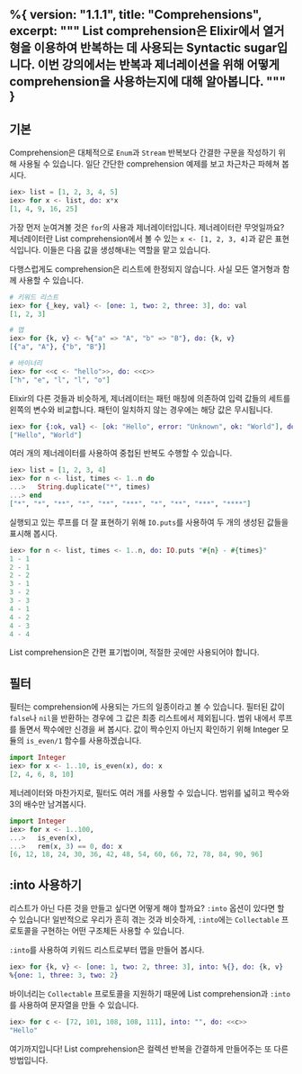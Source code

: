 %{
  version: "1.1.1",
  title: "Comprehensions",
  excerpt: """
  List comprehension은 Elixir에서 열거형을 이용하여 반복하는 데 사용되는 Syntactic sugar입니다. 이번 강의에서는 반복과 제너레이션을 위해 어떻게 comprehension을 사용하는지에 대해 알아봅니다.
  """
}
---

## 기본

Comprehension은 대체적으로 `Enum`과 `Stream` 반복보다 간결한 구문을 작성하기 위해 사용될 수 있습니다.
일단 간단한 comprehension 예제를 보고 차근차근 파헤쳐 봅시다.

```elixir
iex> list = [1, 2, 3, 4, 5]
iex> for x <- list, do: x*x
[1, 4, 9, 16, 25]
```

가장 먼저 눈여겨볼 것은 `for`의 사용과 제너레이터입니다. 제너레이터란 무엇일까요? 제너레이터란 List comprehension에서 볼 수 있는 `x <- [1, 2, 3, 4]`과 같은 표현식입니다. 이들은 다음 값을 생성해내는 역할을 맡고 있습니다.

다행스럽게도 comprehension은 리스트에 한정되지 않습니다. 사실 모든 열거형과 함께 사용할 수 있습니다.

```elixir
# 키워드 리스트
iex> for {_key, val} <- [one: 1, two: 2, three: 3], do: val
[1, 2, 3]

# 맵
iex> for {k, v} <- %{"a" => "A", "b" => "B"}, do: {k, v}
[{"a", "A"}, {"b", "B"}]

# 바이너리
iex> for <<c <- "hello">>, do: <<c>>
["h", "e", "l", "l", "o"]
```

Elixir의 다른 것들과 비슷하게, 제너레이터는 패턴 매칭에 의존하여 입력 값들의 세트를 왼쪽의 변수와 비교합니다. 패턴이 일치하지 않는 경우에는 해당 값은 무시됩니다.

```elixir
iex> for {:ok, val} <- [ok: "Hello", error: "Unknown", ok: "World"], do: val
["Hello", "World"]
```

여러 개의 제너레이터를 사용하여 중첩된 반복도 수행할 수 있습니다.

```elixir
iex> list = [1, 2, 3, 4]
iex> for n <- list, times <- 1..n do
...>   String.duplicate("*", times)
...> end
["*", "*", "**", "*", "**", "***", "*", "**", "***", "****"]
```

실행되고 있는 루프를 더 잘 표현하기 위해 `IO.puts`를 사용하여 두 개의 생성된 값들을 표시해 봅시다.

```elixir
iex> for n <- list, times <- 1..n, do: IO.puts "#{n} - #{times}"
1 - 1
2 - 1
2 - 2
3 - 1
3 - 2
3 - 3
4 - 1
4 - 2
4 - 3
4 - 4
```

List comprehension은 간편 표기법이며, 적절한 곳에만 사용되어야 합니다.

## 필터

필터는 comprehension에 사용되는 가드의 일종이라고 볼 수 있습니다. 필터된 값이 `false`나 `nil`을 반환하는 경우에 그 값은 최종 리스트에서 제외됩니다. 범위 내에서 루프를 돌면서 짝수에만 신경을 써 봅시다. 값이 짝수인지 아닌지 확인하기 위해 Integer 모듈의 `is_even/1` 함수를 사용하겠습니다.

```elixir
import Integer
iex> for x <- 1..10, is_even(x), do: x
[2, 4, 6, 8, 10]
```

제너레이터와 마찬가지로, 필터도 여러 개를 사용할 수 있습니다. 범위를 넓히고 짝수와 3의 배수만 남겨봅시다.

```elixir
import Integer
iex> for x <- 1..100,
...>   is_even(x),
...>   rem(x, 3) == 0, do: x
[6, 12, 18, 24, 30, 36, 42, 48, 54, 60, 66, 72, 78, 84, 90, 96]
```

## :into 사용하기

리스트가 아닌 다른 것을 만들고 싶다면 어떻게 해야 할까요? `:into` 옵션이 있다면 할 수 있습니다! 일반적으로 우리가 흔히 겪는 것과 비슷하게, `:into`에는 `Collectable` 프로토콜을 구현하는 어떤 구조체든 사용할 수 있습니다.

`:into`를 사용하여 키워드 리스트로부터 맵을 만들어 봅시다.

```elixir
iex> for {k, v} <- [one: 1, two: 2, three: 3], into: %{}, do: {k, v}
%{one: 1, three: 3, two: 2}
```

바이너리는 `Collectable` 프로토콜을 지원하기 때문에 List comprehension과 `:into`를 사용하여 문자열을 만들 수 있습니다.

```elixir
iex> for c <- [72, 101, 108, 108, 111], into: "", do: <<c>>
"Hello"
```

여기까지입니다!
List comprehension은 컬렉션 반복을 간결하게 만들어주는 또 다른 방법입니다.
